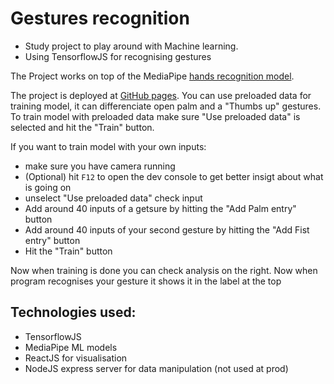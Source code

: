 # Gestures recognition

- Study project to play around with Machine learning.
- Using TensorflowJS for recognising gestures

The Project works on top of the MediaPipe [hands recognition model](https://google.github.io/mediapipe/solutions/hands.html).

The project is deployed at [GitHub pages](https://league55.github.io/gestures_recognition/). 
You can use preloaded data for training model, it can differenciate open palm and a "Thumbs up" gestures.
To train model with preloaded data make sure "Use preloaded data" is selected and hit the "Train" button.

If you want to train model with your own inputs:
- make sure you have camera running
- (Optional) hit `F12` to open the dev console to get better insigt about what is going on
- unselect "Use preloaded data" check input
- Add around 40 inputs of a getsure by hitting the "Add Palm entry" button
- Add around 40 inputs of your second gesture by hitting the "Add Fist entry" button
- Hit the "Train" button

Now when training is done you can check analysis on the right. 
Now when program recognises your gesture it shows it in the label at the top

## Technologies used:
- TensorflowJS
- MediaPipe ML models
- ReactJS for visualisation
- NodeJS express server for data manipulation (not used at prod)

